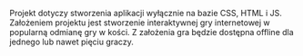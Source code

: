 Projekt dotyczy stworzenia aplikacji wyłącznie na bazie CSS, HTML i JS.
Założeniem projektu jest stworzenie interaktywnej gry internetowej w popularną odmianę gry w kości.
Z założenia gra będzie dostępna offline dla jednego lub nawet pięciu graczy.

